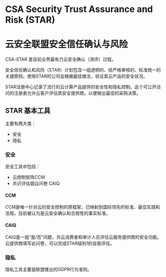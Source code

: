 # CSA Security Trust Assurance and Risk (STAR)
# 云安全联盟安全信任确认与风险

CSA-STAR 是目前业界最有力云安全确认（测评）过程。

安全信任确认和风险（STAR）计划包含一组透明的、经严格审核的、标准统一的关键原则。使用STAR的公司会根据最佳做法，验证其云产品的安全状况。

STAR注册中心记录了流行的云计算产品提供的安全性和隐私控制。这个可公开访问的注册表允许云客户评估其安全提供商，以便做出最佳的采购决策。

## STAR 基本工具
主要有两大类：
- 安全
- 隐私
### 安全

安全工具中包括：
- 云控制矩阵CCM
- 共识评估倡议问卷 CAIQ

#### CCM

CCM是唯一针对云的安全控制的原框架，已映射到国际领先的标准、最佳实践和法规，目前被认为是云安全确认和合规性的事实标准。

#### CAIQ

CAIQ是一组“是/否”问题，共云消费者和审计人员评估云服务提供商的安全功能。云提供商填写此问卷，可以完成STAR级别1的自我评估。

### 隐私

隐私工具主要是欧盟推出的GDPR行为准则。
